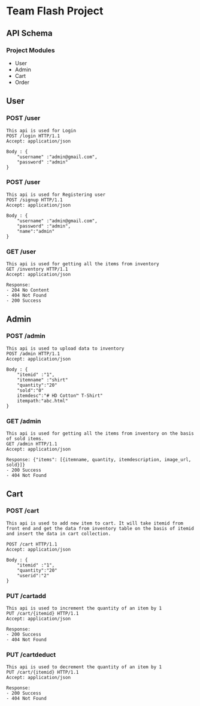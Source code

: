 # Team Flash Project

## API Schema

### Project Modules
- User
- Admin
- Cart
- Order

## User 

### POST /user
```
This api is used for Login
POST /login HTTP/1.1
Accept: application/json

Body : {
    "username" :"admin@gmail.com",
    "password" :"admin"
}
```

### POST /user
```
This api is used for Registering user
POST /signup HTTP/1.1
Accept: application/json

Body : {
    "username" :"admin@gmail.com",
    "password" :"admin",
    "name":"admin"
}
```

### GET /user
```
This api is used for getting all the items from inventory
GET /inventory HTTP/1.1
Accept: application/json

Response:
- 204 No Content
- 404 Not Found
- 200 Success
```

## Admin

### POST /admin
```
This api is used to upload data to inventory
POST /admin HTTP/1.1
Accept: application/json

Body : {
    "itemid" :"1",
    "itemname" :"shirt"
    "quantity":"20"
    "sold":"0"
    itemdesc":"# HD Cotton™ T-Shirt"
    itempath:"abc.html"
}

```
### GET /admin
```
This api is used for getting all the items from inventory on the basis of sold items.
GET /admin HTTP/1.1
Accept: application/json

Response: {"items": [{itemname, quantity, itemdescription, image_url, sold}]}
- 200 Success
- 404 Not Found
```


## Cart

### POST /cart
```
This api is used to add new item to cart. It will take itemid from
front end and get the data from inventory table on the basis of itemid
and insert the data in cart collection.

POST /cart HTTP/1.1
Accept: application/json

Body : {
    "itemid" :"1",
    "quantity":"20"
    "userid":"2"
}
```

### PUT /cartadd
```
This api is used to increment the quantity of an item by 1
PUT /cart/{itemid} HTTP/1.1
Accept: application/json

Response:
- 200 Success
- 404 Not Found

```
### PUT /cartdeduct
```
This api is used to decrement the quantity of an item by 1
PUT /cart/{itemid} HTTP/1.1
Accept: application/json

Response:
- 200 Success
- 404 Not Found
```
